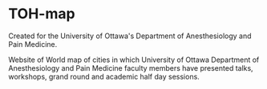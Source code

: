 # TOH-map

Created for the University of Ottawa's Department of Anesthesiology and Pain Medicine.

Website of World map of cities in which University of Ottawa Department of Anesthesiology and Pain Medicine faculty members have presented talks, workshops, grand round and academic half day sessions.
